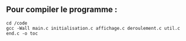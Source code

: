 ## Pour compiler le programme :
	cd /code
	gcc -Wall main.c initialisation.c affichage.c deroulement.c util.c end.c -o toc
